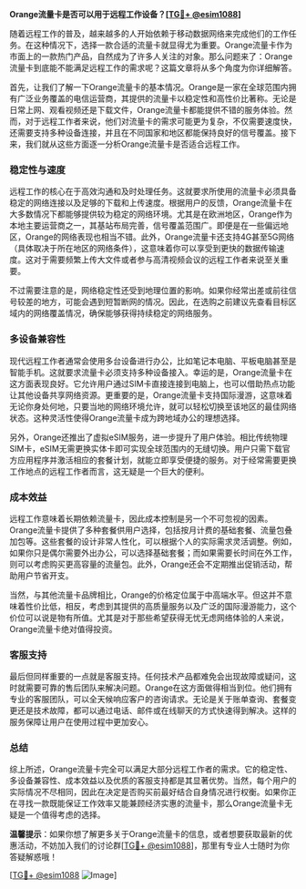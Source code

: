 **Orange流量卡是否可以用于远程工作设备？[[TG💪+ @esim1088](https://t.me/s/esim1088)]**

随着远程工作的普及，越来越多的人开始依赖于移动数据网络来完成他们的工作任务。在这种情况下，选择一款合适的流量卡就显得尤为重要。Orange流量卡作为市面上的一款热门产品，自然成为了许多人关注的对象。那么问题来了：Orange流量卡到底能不能满足远程工作的需求呢？这篇文章将从多个角度为你详细解答。

首先，让我们了解一下Orange流量卡的基本情况。Orange是一家在全球范围内拥有广泛业务覆盖的电信运营商，其提供的流量卡以稳定性和高性价比著称。无论是日常上网、观看视频还是下载文件，Orange流量卡都能提供不错的服务体验。然而，对于远程工作者来说，他们对流量卡的需求可能更为复杂，不仅需要速度快，还需要支持多种设备连接，并且在不同国家和地区都能保持良好的信号覆盖。接下来，我们就从这些方面逐一分析Orange流量卡是否适合远程工作。

### **稳定性与速度**
远程工作的核心在于高效沟通和及时处理任务。这就要求所使用的流量卡必须具备稳定的网络连接以及足够的下载和上传速度。根据用户的反馈，Orange流量卡在大多数情况下都能够提供较为稳定的网络环境。尤其是在欧洲地区，Orange作为本地主要运营商之一，其基站布局完善，信号覆盖范围广。即便是在一些偏远地区，Orange的网络表现也相当不错。此外，Orange流量卡还支持4G甚至5G网络（具体取决于所在地区的网络条件），这意味着你可以享受到更快的数据传输速度。这对于需要频繁上传大文件或者参与高清视频会议的远程工作者来说至关重要。

不过需要注意的是，网络稳定性还受到地理位置的影响。如果你经常出差或前往信号较差的地方，可能会遇到短暂断网的情况。因此，在选购之前建议先查看目标区域内的网络覆盖情况，确保能够获得持续稳定的网络服务。

### **多设备兼容性**
现代远程工作者通常会使用多台设备进行办公，比如笔记本电脑、平板电脑甚至是智能手机。这就要求流量卡必须支持多种设备接入。幸运的是，Orange流量卡在这方面表现良好。它允许用户通过SIM卡直接连接到电脑上，也可以借助热点功能让其他设备共享网络资源。更重要的是，Orange流量卡支持国际漫游，这意味着无论你身处何地，只要当地的网络环境允许，就可以轻松切换至该地区的最佳网络状态。这种灵活性使得Orange流量卡成为跨地域办公的理想选择。

另外，Orange还推出了虚拟eSIM服务，进一步提升了用户体验。相比传统物理SIM卡，eSIM无需更换实体卡即可实现全球范围内的无缝切换。用户只需下载官方应用程序并激活相应的套餐计划，就能立即享受便捷的服务。对于经常需要更换工作地点的远程工作者而言，这无疑是一个巨大的便利。

### **成本效益**
远程工作意味着长期依赖流量卡，因此成本控制是另一个不可忽视的因素。Orange流量卡提供了多种套餐供用户选择，包括按月计费的基础套餐、流量包叠加包等。这些套餐的设计非常人性化，可以根据个人的实际需求灵活调整。例如，如果你只是偶尔需要外出办公，可以选择基础套餐；而如果需要长时间在外工作，则可以考虑购买更高容量的流量包。此外，Orange还会不定期推出促销活动，帮助用户节省开支。

当然，与其他流量卡品牌相比，Orange的价格定位属于中高端水平。但这并不意味着性价比低，相反，考虑到其提供的高质量服务以及广泛的国际漫游能力，这个价位可以说是物有所值。尤其是对于那些希望获得无忧无虑网络体验的人来说，Orange流量卡绝对值得投资。

### **客服支持**
最后但同样重要的一点就是客服支持。任何技术产品都难免会出现故障或疑问，这时就需要可靠的售后团队来解决问题。Orange在这方面做得相当到位。他们拥有专业的客服团队，可以全天候响应客户的咨询请求。无论是关于账单查询、套餐变更还是技术故障，都可以通过电话、邮件或在线聊天的方式快速得到解决。这样的服务保障让用户在使用过程中更加安心。

### **总结**
综上所述，Orange流量卡完全可以满足大部分远程工作者的需求。它的稳定性、多设备兼容性、成本效益以及优质的客服支持都是其显著优势。当然，每个用户的实际情况不尽相同，因此在决定是否购买前最好结合自身情况进行权衡。如果你正在寻找一款既能保证工作效率又能兼顾经济实惠的流量卡，那么Orange流量卡无疑是一个值得考虑的选择。

**温馨提示**：如果你想了解更多关于Orange流量卡的信息，或者想要获取最新的优惠活动，不妨加入我们的讨论群[[TG💪+ @esim1088](https://t.me/s/esim1088)]，那里有专业人士随时为你答疑解惑哦！

[[TG💪+ @esim1088](https://t.me/s/esim1088) ![Image](https://i.postimg.cc/4NQfJmqS/Snipaste-2025-05-13-00-14-12.png)]